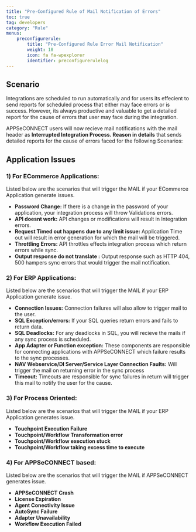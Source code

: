 ```yaml
---
title: "Pre-Configured Rule of Mail Notification of Errors"
toc: true
tag: developers
category: "Rule"
menus: 
    preconfigurerule:
        title: "Pre-Configured Rule Error Mail Notification"
        weight: 18
        icon: fa fa-wpexplorer
        identifier: preconfigurerulelog
---
```


## Scenario

Integrations are scheduled to run automatically and for users its effecient to send reports for scheduled process that either may face errors 
or is success. However, its always productive and valuable to get a detailed report for the cause of errors that user may face during the integration.

APPSeCONNECT users will now recieve mail notifications with the mail header as **Interrupted Integration Process. Reason in details** that sends detailed reports 
for the cause of errors faced for the following Scenarios:

## Application Issues

### 1) For ECommerce Applications:

Listed below are the scenarios that will trigger the MAIL if your ECommerce Application generate issues.

- **Password Change:** If there is a change in the password of your application, your integration process will throw Validations errors.
- **API doesnt work:** API changes or modifications will result in Integration errors.
- **Request Timed out happens due to any limit issue:** Application Time out will result in error generation for which the mail will be triggered.
- **Throttling Errors:** API throttles effects integration process which return errors while sync.
- **Output response do not translate :** Output response such as HTTP 404, 500 hampers sync errors that would trigger the mail notification.

### 2) For ERP Applications:

Listed below are the scenarios that will trigger the MAIL if your ERP Application generate issue.

- **Connection Issues:** Connection failures will also allow to trigger mail to the user.
- **SQL Exception/errors:** If your SQL queries return errors and fails to return data.
- **SQL Deadlocks:** For any deadlocks in SQL, you will recieve the mails if any sync process is scheduled.
- **App Adapter or Function exception:** These components are responsible for connecting applications with APPSeCONNECT which failure results to the sync processes.
- **NAV Webservice/DI Server/Service Layer Connection Faults:** Will trigger the mail on returning error in the sync process
- **Timeout:** Timeouts are responsible for sync failures in return will trigger this mail to notify the user for the cause.

### 3) For Process Oriented:

Listed below are the scenarios that will trigger the MAIL if your ERP Application generates issue.

- **Touchpoint Execution Failure**
- **Touchpoint/Workflow Transformation error**
- **Touchpoint/Workflow execution stuck**
- **Touchpoint/Workflow taking excess time to execute**

### 4) For APPSeCONNECT based:

Listed below are the scenarios that will trigger the MAIL if APPSeCONNECT generates issue.

- **APPSeCONNECT Crash**
- **License Expiration**
- **Agent Conectivity Issue**
- **AutoSync Failure**
- **Adapter Unavailability**
- **Workflow Execution Failed**
